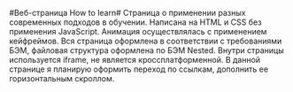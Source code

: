 #Веб-страница How to learn# 
Страница о применении разных современных подходов в обучении. Написана на HTML и CSS без применения JavaScript. 
Анимация осуществлялась с применением кейфреймов. Вся страница оформлена в соответствии с требованиями БЭМ, файловая структура оформлена по БЭМ Nested. Внутри страницы используется iframe, не является кроссплатформенной. 
В данной странице я планирую оформить переход по ссылкам, дополнить ее горизонтальным скроллом.
